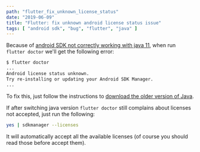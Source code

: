 ```yaml
---
path: "flutter_fix_unknown_license_status"
date: "2019-06-09"
title: "Flutter: fix unknown android license status issue"
tags: [ "android sdk", "bug", "flutter", "java" ]
---
```


Because of [android SDK not correctly working with java 11](/blog/android_sdk_java_11/), when run `flutter doctor` we'll get the following error:

```sh
$ flutter doctor
...
Android license status unknown.
Try re-installing or updating your Android SDK Manager.
...
```

<!-- intro_end -->

To fix this, just follow the instructions to [download the older version of Java](/blog/android_sdk_java_11/#).

If after switching java version `flutter doctor` still complains about licenses not accepted, just run the following:

```sh
yes | sdkmanager --licenses
```

It will automatically accept all the available licenses (of course you should read those before accept them).
